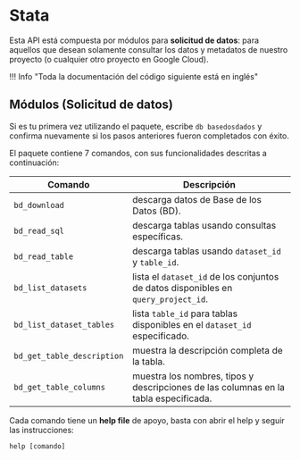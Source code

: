 # Stata

Esta API está compuesta por módulos para **solicitud de datos**: para aquellos que desean
  solamente consultar los datos y metadatos de nuestro proyecto (o cualquier otro
  proyecto en Google Cloud).

!!! Info "Toda la documentación del código siguiente está en inglés"

## Módulos (Solicitud de datos)

Si es tu primera vez utilizando el paquete, escribe ```db basedosdados``` y confirma nuevamente si los pasos anteriores fueron completados con éxito.

El paquete contiene 7 comandos, con sus funcionalidades descritas a continuación:

| __Comando__               | __Descripción__                                                                    |
|---------------------------|-----------------------------------------------------------------------------------|
| `bd_download`             | descarga datos de Base de los Datos (BD).                                        |
| `bd_read_sql`             | descarga tablas usando consultas específicas.                              |
| `bd_read_table`           | descarga tablas usando `dataset_id` y `table_id`.                          |
| `bd_list_datasets`        | lista el `dataset_id` de los conjuntos de datos disponibles en `query_project_id`.|
| `bd_list_dataset_tables`  | lista `table_id` para tablas disponibles en el `dataset_id` especificado.         |
| `bd_get_table_description`| muestra la descripción completa de la tabla.                                  |
| `bd_get_table_columns`    | muestra los nombres, tipos y descripciones de las columnas en la tabla especificada.|

Cada comando tiene un __help file__ de apoyo, basta con abrir el help y seguir las instrucciones:

```
help [comando]
```
